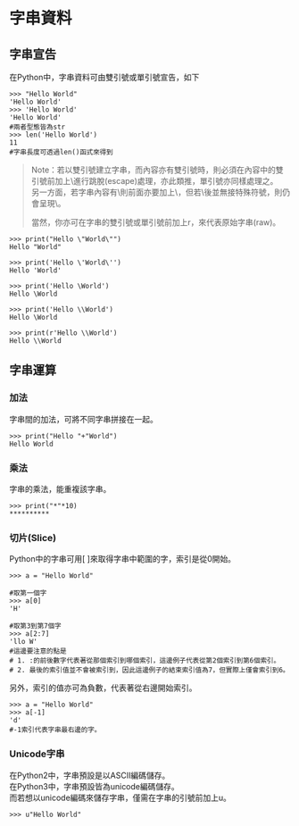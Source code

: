 # 字串資料

## 字串宣告

在Python中，字串資料可由雙引號或單引號宣告，如下

```
>>> "Hello World"
'Hello World'
>>> 'Hello World'
'Hello World'
#兩者型態皆為str
>>> len('Hello World')
11
#字串長度可透過len()函式來得到
```

> Note：若以雙引號建立字串，而內容亦有雙引號時，則必須在內容中的雙引號前加上\進行跳脫\(escape\)處理，亦此類推，單引號亦同樣處理之。  
> 另一方面，若字串內容有\則前面亦要加上\\，但若\後並無接特殊符號，則仍會呈現\。  
>   
> 當然，你亦可在字串的雙引號或單引號前加上r，來代表原始字串\(raw\)。

```text
>>> print("Hello \"World\"")
Hello "World"

>>> print('Hello \'World\'')
Hello 'World'

>>> print('Hello \World')
Hello \World

>>> print('Hello \\World')
Hello \World

>>> print(r'Hello \\World')
Hello \\World
```

## 字串運算

### 加法

字串間的加法，可將不同字串拼接在一起。

```text
>>> print("Hello "+"World")
Hello World
```

### 乘法

字串的乘法，能重複該字串。

```text
>>> print("*"*10)
**********
```

### 切片\(Slice\)

Python中的字串可用\[ \]來取得字串中範圍的字，索引是從0開始。

```text
>>> a = "Hello World"

#取第一個字
>>> a[0]
'H'

#取第3到第7個字
>>> a[2:7]
'llo W'
#這邊要注意的點是
# 1. :的前後數字代表著從那個索引到哪個索引，這邊例子代表從第2個索引到第6個索引。
# 2. 最後的索引值並不會被索引到，因此這邊例子的結束索引值為7，但實際上僅會索引到6。
```

另外，索引的值亦可為負數，代表著從右邊開始索引。

```text
>>> a = "Hello World"
>>> a[-1]
'd'
#-1索引代表字串最右邊的字。
```

### Unicode字串

在Python2中，字串預設是以ASCII編碼儲存。  
在Python3中，字串預設皆為unicode編碼儲存。  
而若想以unicode編碼來儲存字串，僅需在字串的引號前加上u。

```text
>>> u"Hello World"
```

